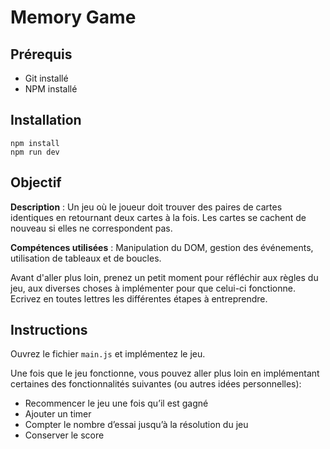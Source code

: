 # Memory Game

## Prérequis

- Git installé
- NPM installé

## Installation

```
npm install
npm run dev
```

## Objectif

**Description** : Un jeu où le joueur doit trouver des paires de cartes identiques en retournant deux cartes à la fois. Les cartes se cachent de nouveau si elles ne correspondent pas.

**Compétences utilisées** : Manipulation du DOM, gestion des événements, utilisation de tableaux et de boucles.

Avant d'aller plus loin, prenez un petit moment pour réfléchir aux règles du jeu, aux diverses choses à implémenter pour que celui-ci fonctionne. Ecrivez en toutes lettres les différentes étapes à entreprendre.

## Instructions

Ouvrez le fichier `main.js` et implémentez le jeu.

Une fois que le jeu fonctionne, vous pouvez aller plus loin en implémentant certaines des fonctionnalités suivantes (ou autres idées personnelles):

- Recommencer le jeu une fois qu’il est gagné
- Ajouter un timer
- Compter le nombre d’essai jusqu’à la résolution du jeu
- Conserver le score
